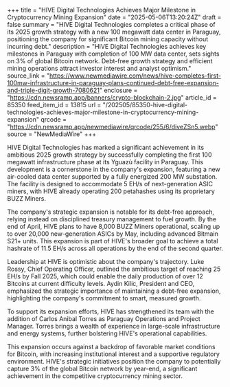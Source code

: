 +++
title = "HIVE Digital Technologies Achieves Major Milestone in Cryptocurrency Mining Expansion"
date = "2025-05-06T13:20:24Z"
draft = false
summary = "HIVE Digital Technologies completes a critical phase of its 2025 growth strategy with a new 100 megawatt data center in Paraguay, positioning the company for significant Bitcoin mining capacity without incurring debt."
description = "HIVE Digital Technologies achieves key milestones in Paraguay with completion of 100 MW data center, sets sights on 3% of global Bitcoin network. Debt-free growth strategy and efficient mining operations attract investor interest and analyst optimism."
source_link = "https://www.newmediawire.com/news/hive-completes-first-100mw-infrastructure-in-paraguay-plans-continued-debt-free-expansion-and-triple-digit-growth-7080621"
enclosure = "https://cdn.newsramp.app/banners/crypto-blockchain-2.jpg"
article_id = 85350
feed_item_id = 13815
url = "/202505/85350-hive-digital-technologies-achieves-major-milestone-in-cryptocurrency-mining-expansion"
qrcode = "https://cdn.newsramp.app/newmediawire/qrcode/255/6/diveZSn5.webp"
source = "NewMediaWire"
+++

<p>HIVE Digital Technologies has marked a significant achievement in its ambitious 2025 growth strategy by successfully completing the first 100 megawatt infrastructure phase at its Yguazù facility in Paraguay. This development is a cornerstone in the company's expansion, featuring a new air-cooled data center supported by a fully energized 200 MW substation. The facility is designed to accommodate 5 EH/s of next-generation ASIC miners, with HIVE already operating 200 petahashes using its proprietary BUZZ Miners.</p><p>The company's strategic expansion is notable for its debt-free approach, relying instead on disciplined treasury management to fuel growth. By the end of April, HIVE plans to have 8,000 BUZZ Miners operational, scaling up to over 20,000 new-generation ASICs by May, including advanced Bitmain S21+ units. This expansion is part of HIVE's broader goal to achieve a total hashrate of 11.5 EH/s across all operations by the end of the second quarter.</p><p>Leadership at HIVE is optimistic about the company's trajectory. Luke Rossy, Chief Operating Officer, outlined the ambitious target of reaching 25 EH/s by Fall 2025, which could enable the daily production of over 12 Bitcoins at current difficulty levels. Aydin Kilic, President and CEO, emphasized the strategic importance of maintaining a debt-free expansion, highlighting the company's commitment to smart, measured growth.</p><p>To support its expansion efforts, HIVE has strengthened its team with the addition of Carlos Anibal Torres as Paraguay Operations and Project Manager. Torres brings a wealth of experience in large-scale infrastructure and energy systems, further bolstering HIVE's operational capabilities.</p><p>This expansion occurs against a backdrop of favorable market conditions for Bitcoin, with increasing institutional interest and a supportive regulatory environment. HIVE's strategic initiatives position the company to potentially capture 3% of the global Bitcoin network by year-end, a significant achievement in the competitive cryptocurrency mining sector.</p>